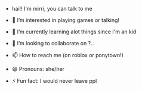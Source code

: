 - hai!! I'm mirri, you can talk to me
- 👀 I’m interested in playing games or talking!
- 🌱 I’m currently learning alot things since I'm an kid
- 💞️ I’m looking to collaborate on ?..

- 📫 How to reach me (on roblox or ponytown!)
- 😄 Pronouns: she/her
- ⚡ Fun fact: I would never leave ppl

<!---
Tdlxvicshipperheh/Tdlxvlove yall! bye•°☆tdl and victim shipper:3
